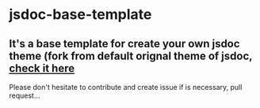# jsdoc-base-template

## It's a base template for create your own jsdoc theme (fork from default orignal theme of jsdoc, [check it here](https://github.com/jsdoc/jsdoc/tree/main/packages/jsdoc/templates/default)

Please don't hesitate to contribute and create issue if is necessary, pull request...
